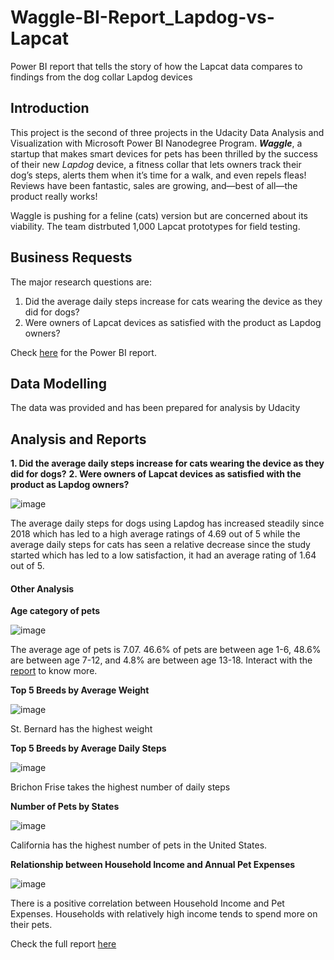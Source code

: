 # Waggle-BI-Report_Lapdog-vs-Lapcat
Power BI report that tells the story of how the Lapcat data compares to findings from the dog collar Lapdog devices

## Introduction
This project is the second of three projects in the Udacity Data Analysis and Visualization with Microsoft Power BI Nanodegree Program. ***Waggle***, a startup that makes smart devices for pets has been thrilled by the success of their new _Lapdog_ device, a fitness collar that lets owners track their dog’s steps, alerts them when it’s time for a walk, and even repels fleas! Reviews have been fantastic, sales are growing, and—best of all—the product really works!

Waggle is pushing for a feline (cats) version but are concerned about its viability. The team distrbuted 1,000 Lapcat prototypes for field testing.

## Business Requests
The major research questions are:
1. Did the average daily steps increase for cats wearing the device as they did for dogs?
2. Were owners of Lapcat devices as satisfied with the product as Lapdog owners?

Check [here](https://github.com/qudus-ade/Waggle-BI-Report_Lapdog-vs-Lapcat/blob/main/Waggle%20BI%20Report%20-%20Lapdog%20vs%20Lapcat.pbix) for the Power BI report.

## Data Modelling
The data was provided and has been prepared for analysis by Udacity

## Analysis and Reports
**1. Did the average daily steps increase for cats wearing the device as they did for dogs?**
**2. Were owners of Lapcat devices as satisfied with the product as Lapdog owners?**

![image](https://user-images.githubusercontent.com/67699946/182039328-568980d6-52b3-4d34-a72d-b9801f25fa0c.png)

The average daily steps for dogs using Lapdog has increased steadily since 2018 which has led to a high average ratings of 4.69 out of 5 while the average daily steps for cats has seen a relative decrease since the study started which has led to a low satisfaction, it had an average rating of 1.64 out of 5.

#### Other Analysis
**Age category of pets**

![image](https://user-images.githubusercontent.com/67699946/182041253-3f2fdc8e-2187-4e3a-9657-438dbb742598.png)

The average age of pets is 7.07. 46.6% of pets are between age 1-6, 48.6% are between age 7-12, and 4.8% are between age 13-18. Interact with the [report](https://github.com/qudus-ade/Waggle-BI-Report_Lapdog-vs-Lapcat/blob/main/Waggle%20BI%20Report%20-%20Lapdog%20vs%20Lapcat.pbix) to know more.

**Top 5 Breeds by Average Weight**

![image](https://user-images.githubusercontent.com/67699946/182041473-a8eaeef4-ff82-40c0-b524-b958eefb89c0.png)

St. Bernard has the highest weight

**Top 5 Breeds by Average Daily Steps**

![image](https://user-images.githubusercontent.com/67699946/182041574-a33ad4e0-489e-4b2f-a6fa-eb2ec81c12e3.png)

Brichon Frise takes the highest number of daily steps

**Number of Pets by States**

![image](https://user-images.githubusercontent.com/67699946/182041782-6cf280d7-3c3f-4dad-865c-b21afbef75a8.png)

California has the highest number of pets in the United States.

**Relationship between Household Income and Annual Pet Expenses**

![image](https://user-images.githubusercontent.com/67699946/182045051-bf71a824-2dd6-428c-bcef-2abea37cc9ed.png)

There is a positive correlation between Household Income and Pet Expenses. Households with relatively high income tends to spend more on their pets.

Check the full report [here](https://github.com/qudus-ade/Waggle-BI-Report_Lapdog-vs-Lapcat/blob/main/Waggle%20BI%20Report%20-%20Lapdog%20vs%20Lapcat.pbix)
